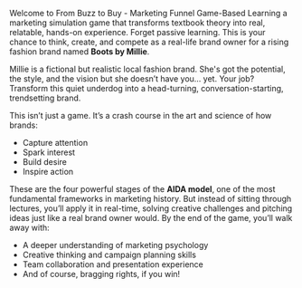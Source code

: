 Welcome to From Buzz to Buy - Marketing Funnel Game-Based Learning a marketing simulation game that transforms textbook theory into real, relatable, hands-on experience. Forget passive learning. This is your chance to think, create, and compete as a real-life brand owner for a rising fashion brand named **Boots by Millie**.

Millie is a fictional but realistic local fashion brand. She's got the potential, the style, and the vision but she doesn’t have you… yet. Your job? Transform this quiet underdog into a head-turning, conversation-starting, trendsetting brand.

This isn’t just a game. It’s a crash course in the art and science of how brands:

- Capture attention
- Spark interest
- Build desire
- Inspire action

These are the four powerful stages of the **AIDA model**, one of the most fundamental frameworks in marketing history. But instead of sitting through lectures, you’ll apply it in real-time, solving creative challenges and pitching ideas just like a real brand owner would.
By the end of the game, you’ll walk away with:

- A deeper understanding of marketing psychology
- Creative thinking and campaign planning skills
- Team collaboration and presentation experience
- And of course, bragging rights, if you win!
